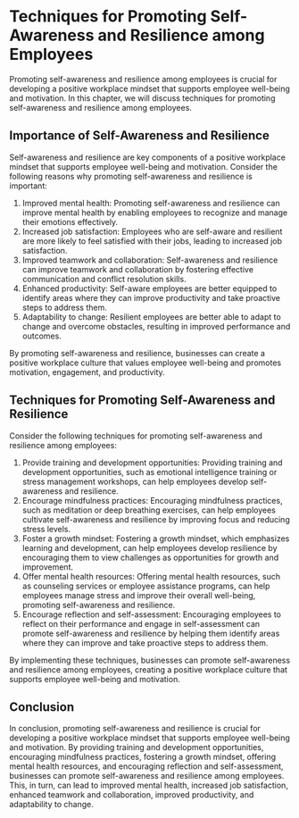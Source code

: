 Techniques for Promoting Self-Awareness and Resilience among Employees
==========================================================================================================================

Promoting self-awareness and resilience among employees is crucial for developing a positive workplace mindset that supports employee well-being and motivation. In this chapter, we will discuss techniques for promoting self-awareness and resilience among employees.

Importance of Self-Awareness and Resilience
-------------------------------------------

Self-awareness and resilience are key components of a positive workplace mindset that supports employee well-being and motivation. Consider the following reasons why promoting self-awareness and resilience is important:

1. Improved mental health: Promoting self-awareness and resilience can improve mental health by enabling employees to recognize and manage their emotions effectively.
2. Increased job satisfaction: Employees who are self-aware and resilient are more likely to feel satisfied with their jobs, leading to increased job satisfaction.
3. Improved teamwork and collaboration: Self-awareness and resilience can improve teamwork and collaboration by fostering effective communication and conflict resolution skills.
4. Enhanced productivity: Self-aware employees are better equipped to identify areas where they can improve productivity and take proactive steps to address them.
5. Adaptability to change: Resilient employees are better able to adapt to change and overcome obstacles, resulting in improved performance and outcomes.

By promoting self-awareness and resilience, businesses can create a positive workplace culture that values employee well-being and promotes motivation, engagement, and productivity.

Techniques for Promoting Self-Awareness and Resilience
------------------------------------------------------

Consider the following techniques for promoting self-awareness and resilience among employees:

1. Provide training and development opportunities: Providing training and development opportunities, such as emotional intelligence training or stress management workshops, can help employees develop self-awareness and resilience.
2. Encourage mindfulness practices: Encouraging mindfulness practices, such as meditation or deep breathing exercises, can help employees cultivate self-awareness and resilience by improving focus and reducing stress levels.
3. Foster a growth mindset: Fostering a growth mindset, which emphasizes learning and development, can help employees develop resilience by encouraging them to view challenges as opportunities for growth and improvement.
4. Offer mental health resources: Offering mental health resources, such as counseling services or employee assistance programs, can help employees manage stress and improve their overall well-being, promoting self-awareness and resilience.
5. Encourage reflection and self-assessment: Encouraging employees to reflect on their performance and engage in self-assessment can promote self-awareness and resilience by helping them identify areas where they can improve and take proactive steps to address them.

By implementing these techniques, businesses can promote self-awareness and resilience among employees, creating a positive workplace culture that supports employee well-being and motivation.

Conclusion
----------

In conclusion, promoting self-awareness and resilience is crucial for developing a positive workplace mindset that supports employee well-being and motivation. By providing training and development opportunities, encouraging mindfulness practices, fostering a growth mindset, offering mental health resources, and encouraging reflection and self-assessment, businesses can promote self-awareness and resilience among employees. This, in turn, can lead to improved mental health, increased job satisfaction, enhanced teamwork and collaboration, improved productivity, and adaptability to change.
